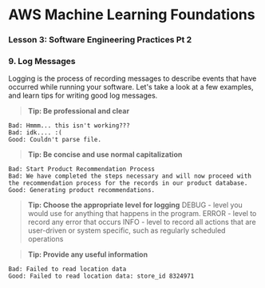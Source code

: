 # AWS Machine Learning Foundations 

### Lesson 3: Software Engineering Practices Pt 2

### 9. Log Messages




Logging is the process of recording messages to describe events that have occurred while running your software. Let's take a look at a few examples, and learn tips for writing good log messages.

> **Tip: Be professional and clear** 
```
Bad: Hmmm... this isn't working???
Bad: idk.... :(
Good: Couldn't parse file.
```

> **Tip: Be concise and use normal capitalization**
```
Bad: Start Product Recommendation Process
Bad: We have completed the steps necessary and will now proceed with the recommendation process for the records in our product database.
Good: Generating product recommendations.
```

> **Tip: Choose the appropriate level for logging** 
DEBUG - level you would use for anything that happens in the program.
ERROR - level to record any error that occurs
INFO - level to record all actions that are user-driven or system specific, such as regularly scheduled operations

> **Tip: Provide any useful information** 

```
Bad: Failed to read location data
Good: Failed to read location data: store_id 8324971
```